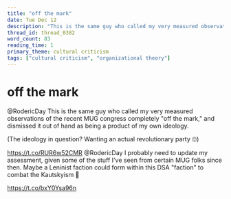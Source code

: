 ```yaml
---
title: "off the mark"
date: Tue Dec 12
description: "This is the same guy who called my very measured observations of the recent MUG congress completely 'off the mark,' and dismissed it out of hand as being a..."
thread_id: thread_0382
word_count: 83
reading_time: 1
primary_theme: cultural criticism
tags: ["cultural criticism", "organizational theory"]
---
```


# off the mark

@RodericDay This is the same guy who called my very measured observations of the recent MUG congress completely "off the mark," and dismissed it out of hand as being a product of my own ideology.

(The ideology in question? Wanting an actual revolutionary party 🙄)

https://t.co/RUR6w52CMR @RodericDay I probably need to update my assessment, given some of the stuff I've seen from certain MUG folks since then. Maybe a Leninist faction could form within this DSA "faction" to combat the Kautskyism 🧐

https://t.co/bxY0Ysa96n